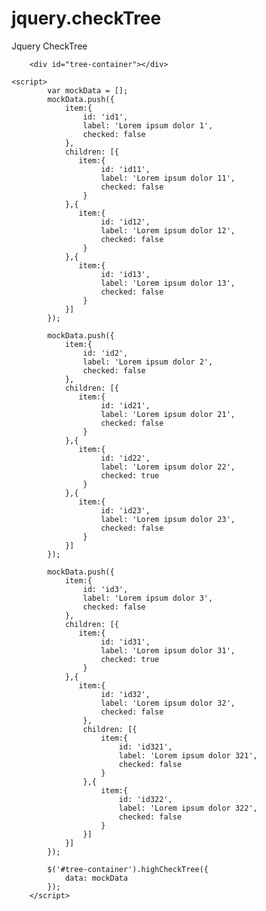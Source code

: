 # jquery.checkTree
Jquery CheckTree

        <div id="tree-container"></div>
 
    <script>
            var mockData = [];
            mockData.push({
                item:{
                    id: 'id1',
                    label: 'Lorem ipsum dolor 1',
                    checked: false
                },
                children: [{
                   item:{
                        id: 'id11',
                        label: 'Lorem ipsum dolor 11',
                        checked: false
                    } 
                },{
                   item:{
                        id: 'id12',
                        label: 'Lorem ipsum dolor 12',
                        checked: false
                    } 
                },{
                   item:{
                        id: 'id13',
                        label: 'Lorem ipsum dolor 13',
                        checked: false
                    } 
                }]
            });

            mockData.push({
                item:{
                    id: 'id2',
                    label: 'Lorem ipsum dolor 2',
                    checked: false
                },
                children: [{
                   item:{
                        id: 'id21',
                        label: 'Lorem ipsum dolor 21',
                        checked: false
                    } 
                },{
                   item:{
                        id: 'id22',
                        label: 'Lorem ipsum dolor 22',
                        checked: true
                    } 
                },{
                   item:{
                        id: 'id23',
                        label: 'Lorem ipsum dolor 23',
                        checked: false
                    } 
                }]
            });

            mockData.push({
                item:{
                    id: 'id3',
                    label: 'Lorem ipsum dolor 3',
                    checked: false
                },
                children: [{
                   item:{
                        id: 'id31',
                        label: 'Lorem ipsum dolor 31',
                        checked: true
                    } 
                },{
                   item:{
                        id: 'id32',
                        label: 'Lorem ipsum dolor 32',
                        checked: false
                    },
                    children: [{
                        item:{
                            id: 'id321',
                            label: 'Lorem ipsum dolor 321',
                            checked: false
                        }
                    },{
                        item:{
                            id: 'id322',
                            label: 'Lorem ipsum dolor 322',
                            checked: false
                        }
                    }]
                }]
            });

            $('#tree-container').highCheckTree({
                data: mockData
            });
        </script> 
